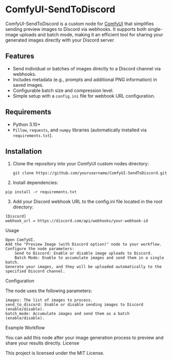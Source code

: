 # ComfyUI-SendToDiscord

ComfyUI-SendToDiscord is a custom node for [ComfyUI](https://github.com/comfyanonymous/ComfyUI) that simplifies sending preview images to Discord via webhooks. It supports both single-image uploads and batch mode, making it an efficient tool for sharing your generated images directly with your Discord server.

## Features
- Send individual or batches of images directly to a Discord channel via webhooks.
- Includes metadata (e.g., prompts and additional PNG information) in saved images.
- Configurable batch size and compression level.
- Simple setup with a `config.ini` file for webhook URL configuration.

## Requirements
- Python 3.10+
- `Pillow`, `requests`, and `numpy` libraries (automatically installed via `requirements.txt`).

## Installation
1. Clone the repository into your ComfyUI custom nodes directory:
   ```
   git clone https://github.com/yourusername/ComfyUI-SendToDiscord.git
   ```
2. Install dependencies:
```
pip install -r requirements.txt
```
3. Add your Discord webhook URL to the config.ini file located in the root directory:
```
[Discord]
webhook_url = https://discord.com/api/webhooks/your-webhook-id
```
Usage

    Open ComfyUI.
    Add the "Preview Image (with Discord option)" node to your workflow.
    Configure the node parameters:
        Send to Discord: Enable or disable image uploads to Discord.
        Batch Mode: Enable to accumulate images and send them in a single batch.
    Generate your images, and they will be uploaded automatically to the specified Discord channel.

Configuration

The node uses the following parameters:

    images: The list of images to process.
    send_to_discord: Enable or disable sending images to Discord (enable/disable).
    batch_mode: Accumulate images and send them as a batch (enable/disable).

Example Workflow

You can add this node after your image generation process to preview and share your results directly.
License

This project is licensed under the MIT License.